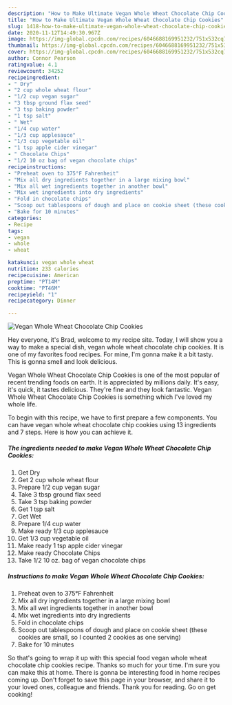 ```yaml
---
description: "How to Make Ultimate Vegan Whole Wheat Chocolate Chip Cookies"
title: "How to Make Ultimate Vegan Whole Wheat Chocolate Chip Cookies"
slug: 1418-how-to-make-ultimate-vegan-whole-wheat-chocolate-chip-cookies
date: 2020-11-12T14:49:30.967Z
image: https://img-global.cpcdn.com/recipes/6046688169951232/751x532cq70/vegan-whole-wheat-chocolate-chip-cookies-recipe-main-photo.jpg
thumbnail: https://img-global.cpcdn.com/recipes/6046688169951232/751x532cq70/vegan-whole-wheat-chocolate-chip-cookies-recipe-main-photo.jpg
cover: https://img-global.cpcdn.com/recipes/6046688169951232/751x532cq70/vegan-whole-wheat-chocolate-chip-cookies-recipe-main-photo.jpg
author: Connor Pearson
ratingvalue: 4.1
reviewcount: 34252
recipeingredient:
- " Dry"
- "2 cup whole wheat flour"
- "1/2 cup vegan sugar"
- "3 tbsp ground flax seed"
- "3 tsp baking powder"
- "1 tsp salt"
- " Wet"
- "1/4 cup water"
- "1/3 cup applesauce"
- "1/3 cup vegetable oil"
- "1 tsp apple cider vinegar"
- " Chocolate Chips"
- "1/2 10 oz bag of vegan chocolate chips"
recipeinstructions:
- "Preheat oven to 375°F Fahrenheit"
- "Mix all dry ingredients together in a large mixing bowl"
- "Mix all wet ingredients together in another bowl"
- "Mix wet ingredients into dry ingredients"
- "Fold in chocolate chips"
- "Scoop out tablespoons of dough and place on cookie sheet (these cookies are small, so I counted 2 cookies as one serving)"
- "Bake for 10 minutes"
categories:
- Recipe
tags:
- vegan
- whole
- wheat

katakunci: vegan whole wheat 
nutrition: 233 calories
recipecuisine: American
preptime: "PT14M"
cooktime: "PT46M"
recipeyield: "1"
recipecategory: Dinner

---
```



![Vegan Whole Wheat Chocolate Chip Cookies](https://img-global.cpcdn.com/recipes/6046688169951232/751x532cq70/vegan-whole-wheat-chocolate-chip-cookies-recipe-main-photo.jpg)

Hey everyone, it's Brad, welcome to my recipe site. Today, I will show you a way to make a special dish, vegan whole wheat chocolate chip cookies. It is one of my favorites food recipes. For mine, I'm gonna make it a bit tasty. This is gonna smell and look delicious.

Vegan Whole Wheat Chocolate Chip Cookies is one of the most popular of recent trending foods on earth. It is appreciated by millions daily. It's easy, it's quick, it tastes delicious. They're fine and they look fantastic. Vegan Whole Wheat Chocolate Chip Cookies is something which I've loved my whole life.




To begin with this recipe, we have to first prepare a few components. You can have vegan whole wheat chocolate chip cookies using 13 ingredients and 7 steps. Here is how you can achieve it.

<!--inarticleads1-->

##### The ingredients needed to make Vegan Whole Wheat Chocolate Chip Cookies:

1. Get  Dry
1. Get 2 cup whole wheat flour
1. Prepare 1/2 cup vegan sugar
1. Take 3 tbsp ground flax seed
1. Take 3 tsp baking powder
1. Get 1 tsp salt
1. Get  Wet
1. Prepare 1/4 cup water
1. Make ready 1/3 cup applesauce
1. Get 1/3 cup vegetable oil
1. Make ready 1 tsp apple cider vinegar
1. Make ready  Chocolate Chips
1. Take 1/2 10 oz. bag of vegan chocolate chips




<!--inarticleads2-->

##### Instructions to make Vegan Whole Wheat Chocolate Chip Cookies:

1. Preheat oven to 375°F Fahrenheit
1. Mix all dry ingredients together in a large mixing bowl
1. Mix all wet ingredients together in another bowl
1. Mix wet ingredients into dry ingredients
1. Fold in chocolate chips
1. Scoop out tablespoons of dough and place on cookie sheet (these cookies are small, so I counted 2 cookies as one serving)
1. Bake for 10 minutes




So that's going to wrap it up with this special food vegan whole wheat chocolate chip cookies recipe. Thanks so much for your time. I'm sure you can make this at home. There is gonna be interesting food in home recipes coming up. Don't forget to save this page in your browser, and share it to your loved ones, colleague and friends. Thank you for reading. Go on get cooking!
